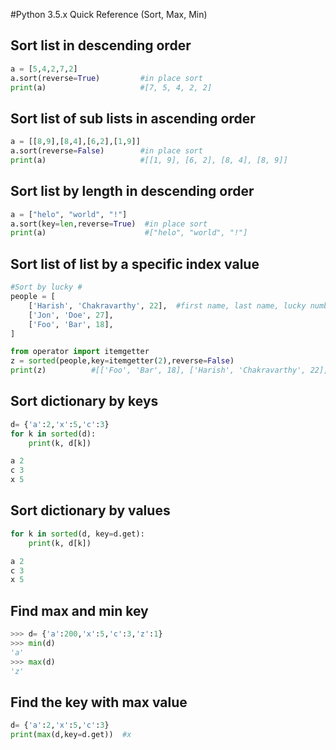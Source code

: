 #Python 3.5.x Quick Reference (Sort, Max, Min)

## Sort list in descending order
````python
a = [5,4,2,7,2]
a.sort(reverse=True)         #in place sort
print(a)                     #[7, 5, 4, 2, 2]
````

## Sort list of sub lists in ascending order
````python
a = [[8,9],[8,4],[6,2],[1,9]]
a.sort(reverse=False)        #in place sort
print(a)                     #[[1, 9], [6, 2], [8, 4], [8, 9]] 
````

## Sort list by length in descending order
````python
a = ["helo", "world", "!"]
a.sort(key=len,reverse=True)  #in place sort
print(a)                      #["helo", "world", "!"]
````

## Sort list of list by a specific index value
```python
#Sort by lucky #
people = [
    ['Harish', 'Chakravarthy', 22],  #first name, last name, lucky number
    ['Jon', 'Doe', 27],
    ['Foo', 'Bar', 18],
]

from operator import itemgetter
z = sorted(people,key=itemgetter(2),reverse=False)
print(z)          #[['Foo', 'Bar', 18], ['Harish', 'Chakravarthy', 22], ['Jon', 'Doe', 27]]
````

## Sort dictionary by keys
```python
d= {'a':2,'x':5,'c':3}
for k in sorted(d):
	print(k, d[k])

a 2
c 3
x 5	
````


## Sort dictionary by values
```python
for k in sorted(d, key=d.get):
	print(k, d[k])

a 2
c 3
x 5
````

## Find max and min key
```python
>>> d= {'a':200,'x':5,'c':3,'z':1}
>>> min(d)
'a'
>>> max(d)
'z'
```

## Find the key with max value
```python
d= {'a':2,'x':5,'c':3}
print(max(d,key=d.get))  #x
```
